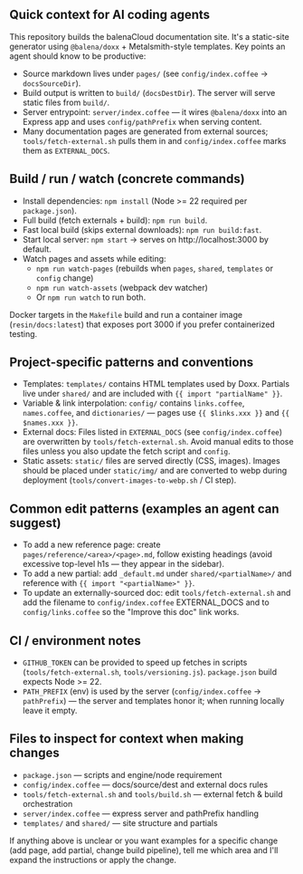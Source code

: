 ## Quick context for AI coding agents

This repository builds the balenaCloud documentation site. It's a static-site generator using `@balena/doxx` + Metalsmith-style templates. Key points an agent should know to be productive:

- Source markdown lives under `pages/` (see `config/index.coffee` -> `docsSourceDir`).
- Build output is written to `build/` (`docsDestDir`). The server will serve static files from `build/`.
- Server entrypoint: `server/index.coffee` — it wires `@balena/doxx` into an Express app and uses `config/pathPrefix` when serving content.
- Many documentation pages are generated from external sources; `tools/fetch-external.sh` pulls them in and `config/index.coffee` marks them as `EXTERNAL_DOCS`.

## Build / run / watch (concrete commands)

- Install dependencies: `npm install` (Node >= 22 required per `package.json`).
- Full build (fetch externals + build): `npm run build`.
- Fast local build (skips external downloads): `npm run build:fast`.
- Start local server: `npm start` -> serves on http://localhost:3000 by default.
- Watch pages and assets while editing:
  - `npm run watch-pages` (rebuilds when `pages`, `shared`, `templates` or `config` change)
  - `npm run watch-assets` (webpack dev watcher)
  - Or `npm run watch` to run both.

Docker targets in the `Makefile` build and run a container image (`resin/docs:latest`) that exposes port 3000 if you prefer containerized testing.

## Project-specific patterns and conventions

- Templates: `templates/` contains HTML templates used by Doxx. Partials live under `shared/` and are included with `{{ import "partialName" }}`.
- Variable & link interpolation: `config/` contains `links.coffee`, `names.coffee`, and `dictionaries/` — pages use `{{ $links.xxx }}` and `{{ $names.xxx }}`.
- External docs: Files listed in `EXTERNAL_DOCS` (see `config/index.coffee`) are overwritten by `tools/fetch-external.sh`. Avoid manual edits to those files unless you also update the fetch script and `config`.
- Static assets: `static/` files are served directly (CSS, images). Images should be placed under `static/img/` and are converted to webp during deployment (`tools/convert-images-to-webp.sh` / CI step).

## Common edit patterns (examples an agent can suggest)

- To add a new reference page: create `pages/reference/<area>/<page>.md`, follow existing headings (avoid excessive top-level h1s — they appear in the sidebar).
- To add a new partial: add `_default.md` under `shared/<partialName>/` and reference with `{{ import "<partialName>" }}`.
- To update an externally-sourced doc: edit `tools/fetch-external.sh` and add the filename to `config/index.coffee` EXTERNAL_DOCS and to `config/links.coffee` so the "Improve this doc" link works.

## CI / environment notes

- `GITHUB_TOKEN` can be provided to speed up fetches in scripts (`tools/fetch-external.sh`, `tools/versioning.js`). `package.json` build expects Node >= 22.
- `PATH_PREFIX` (env) is used by the server (`config/index.coffee` -> `pathPrefix`) — the server and templates honor it; when running locally leave it empty.

## Files to inspect for context when making changes

- `package.json` — scripts and engine/node requirement
- `config/index.coffee` — docs/source/dest and external docs rules
- `tools/fetch-external.sh` and `tools/build.sh` — external fetch & build orchestration
- `server/index.coffee` — express server and pathPrefix handling
- `templates/` and `shared/` — site structure and partials

If anything above is unclear or you want examples for a specific change (add page, add partial, change build pipeline), tell me which area and I'll expand the instructions or apply the change.
